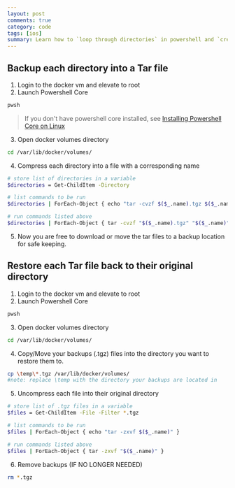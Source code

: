 ```yaml
---
layout: post
comments: true
category: code
tags: [ios]
summary: Learn how to `loop through directories` in powershell and `create a tar file` for easy backup of key data - in this case docker volumes.
---
```


## Backup each directory into a Tar file

1. Login to the docker vm and elevate to root
2. Launch Powershell Core

```bash
pwsh
```
> If you don't have powershell core installed, see [Installing Powershell Core on Linux](https://docs.microsoft.com/en-us/powershell/scripting/install/installing-powershell-core-on-linux?view=powershell-7)

3. Open docker volumes directory

```bash
cd /var/lib/docker/volumes/
```

4. Compress each directory into a file with a corresponding name

```bash
# store list of directories in a variable
$directories = Get-ChildItem -Directory

# list commands to be run
$directories | ForEach-Object { echo "tar -cvzf $($_.name).tgz $($_.name)" }

# run commands listed above
$directories | ForEach-Object { tar -cvzf "$($_.name).tgz" "$($_.name)" }

```

5. Now you are free to download or move the tar files to a backup location for safe keeping.

## Restore each Tar file back to their original directory

1. Login to the docker vm and elevate to root
2. Launch Powershell Core

```bash
pwsh
```

3. Open docker volumes directory

```bash
cd /var/lib/docker/volumes/
```
4. Copy/Move your backups (.tgz) files into the directory you want to restore them to.

```bash
cp \temp\*.tgz /var/lib/docker/volumes/
#note: replace \temp with the directory your backups are located in
```

5. Uncompress each file into their original directory

```bash
# store list of .tgz files in a variable
$files = Get-ChildItem -File -Filter *.tgz

# list commands to be run
$files | ForEach-Object { echo "tar -zxvf $($_.name)" }

# run commands listed above
$files | ForEach-Object { tar -zxvf "$($_.name)" }
```

6. Remove backups (IF NO LONGER NEEDED)

```bash
rm *.tgz
```
